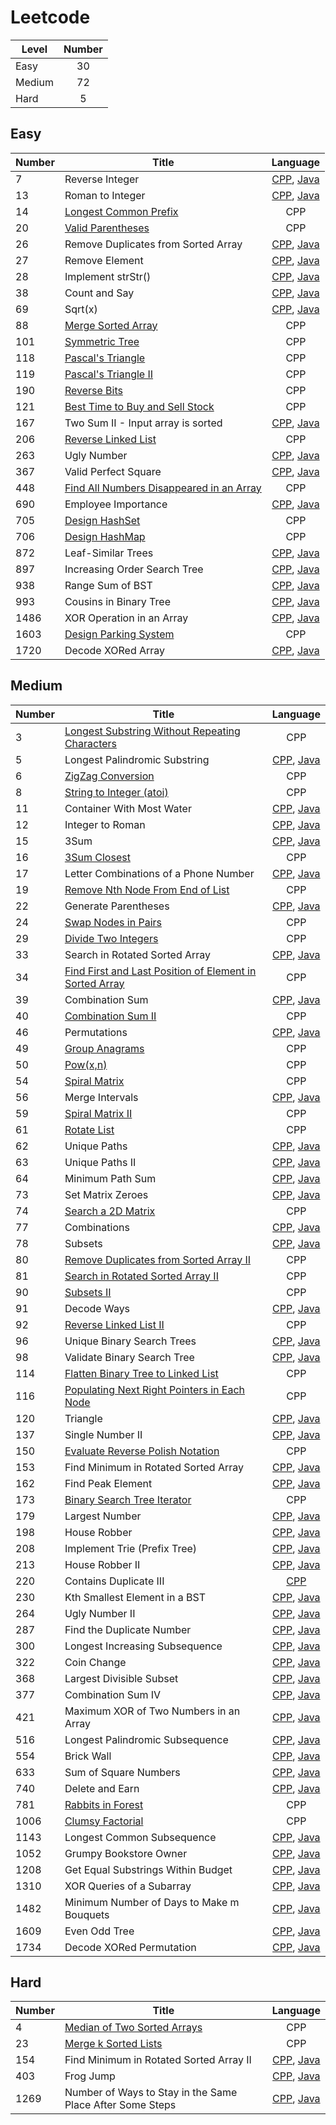 # Leetcode
| Level | Number |
|-------|:------:|
|Easy|30|
|Medium|72|
|Hard|5|


## Easy
| Number | Title | Language |
|--------------|------|:--------:|
|7|Reverse Integer|<a href = "CPP/easy/reverseInteger.cpp">CPP</a>, <a href = "Java/easy/reverseInteger.java">Java</a>|
|13|Roman to Integer|<a href = "CPP/easy/romanToInt.cpp">CPP</a>, <a href = "Java/easy/romanToInt.java">Java</a>|
|14|<a href = "CPP/easy/longestCommonPrefix.cpp">Longest Common Prefix</a>|CPP|
|20|<a href = "CPP/easy/validParentheses.cpp">Valid Parentheses</a>|CPP|
|26|Remove Duplicates from Sorted Array|<a href = "CPP/easy/removeDuplicate.cpp">CPP</a>, <a href = "Java/easy/removeDuplicate.java">Java</a>|
|27|Remove Element|<a href = "CPP/easy/removeElement.cpp">CPP</a>, <a href = "Java/easy/removeElement.java">Java</a>|
|28|Implement strStr()|<a href = "CPP/easy/strStr.cpp">CPP</a>, <a href = "Java/easy/strStr.java">Java</a>|
|38|Count and Say|<a href = "CPP/easy/countAndSay.cpp">CPP</a>, <a href = "Java/easy/CountSay.java">Java</a>|
|69|Sqrt(x)|<a href = "CPP/easy/sqrtX.cpp">CPP</a>, <a href = "Java/easy/sqrtX.java">Java</a>|
|88|<a href = "CPP/easy/mergeSortedArray.cpp">Merge Sorted Array</a>|CPP|
|101|<a href = "CPP/easy/symmetricTree.cpp">Symmetric Tree</a>|CPP|
|118|<a href = "CPP/easy/PascalTriangle.cpp">Pascal's Triangle</a>|CPP|
|119|<a href = "CPP/easy/PascalTriangleII.cpp">Pascal's Triangle II</a>|CPP|
|190|<a href = "CPP/easy/reverseBits.cpp">Reverse Bits</a>|CPP|
|121|<a href = "CPP/easy/bestTimeBuySell.cpp">Best Time to Buy and Sell Stock</a>|CPP|
|167|Two Sum II - Input array is sorted|<a href = "CPP/easy/twoSumII.cpp">CPP</a>, <a href = "Java/easy/twoSumII.java">Java</a>|
|206|<a href = "CPP/easy/ReverseLinkedList.cpp">Reverse Linked List</a>|CPP|
|263|Ugly Number|<a href = "CPP/easy/uglyNumber.cpp">CPP</a>, <a href = "Java/easy/uglyNumber.java">Java</a>|
|367|Valid Perfect Square|<a href = "CPP/easy/validPerfectSquare.cpp">CPP</a>, <a href = "Java/easy/validPerfectSquare.java">Java</a>|
|448|<a href = "CPP/easy/FindAllNumbersDisappearedinArray.cpp">Find All Numbers Disappeared in an Array</a>|CPP|
|690|Employee Importance|<a href = "CPP/easy/employeeImportance.cpp">CPP</a>, <a href = "Java/easy/employeeImportance.java">Java</a>|
|705|<a href = "CPP/easy/designHashSet.cpp">Design HashSet</a>|CPP|
|706|<a href = "CPP/easy/designHashMap.cpp">Design HashMap</a>|CPP|
|872|Leaf-Similar Trees|<a href = "CPP/easy/leafSimilarTrees.cpp">CPP</a>, <a href = "Java/easy/leafSimilarTrees.java">Java</a>|
|897|Increasing Order Search Tree|<a href = "CPP/easy/increasingOrderSearchTree.cpp">CPP</a>, <a href = "Java/easy/increasingOrderSearchTree.java">Java</a>|
|938|Range Sum of BST|<a href = "CPP/easy/rangeSumOfBST.cpp">CPP</a>, <a href = "Java/easy/rangeSumOfBST.java">Java</a>|
|993|Cousins in Binary Tree|<a href = "CPP/easy/cousinsInBT.cpp">CPP</a>, <a href = "Java/easy/cousinsInBT.java">Java</a>|
|1486|XOR Operation in an Array|<a href = "CPP/easy/XOROperationInArray.cpp">CPP</a>, <a href = "Java/easy/XOROperationInArray.java">Java</a>|
|1603|<a href = "CPP/easy/parkingSystem.cpp">Design Parking System</a>|CPP|
|1720|Decode XORed Array|<a href = "CPP/easy/decodeXORedArray.cpp">CPP</a>, <a href = "Java/easy/decodeXORedArray.java">Java</a>|


## Medium
| Number | Title | Language |
|--------------|------|:--------:|
|3|<a href = "CPP/medium/LongestSubstringWithoutRepeatingCharacters.cpp">Longest Substring Without Repeating Characters</a>|CPP|
|5|Longest Palindromic Substring|<a href = "CPP/medium/longestPalindromicSubstring.cpp">CPP</a>, <a href = "Java/medium/longestPalindromicSubstring.java">Java</a>|
|6|<a href = "CPP/medium/ZigZagConversion.cpp">ZigZag Conversion</a>|CPP|
|8|<a href = "CPP/medium/stringToInteger.cpp">String to Integer (atoi)</a>|CPP|
|11|Container With Most Water|<a href = "CPP/medium/containerWithMostWater.cpp">CPP</a>, <a href = "Java/medium/containerWithMostWater.java">Java</a>|
|12|Integer to Roman|<a href = "CPP/medium/intToRoman.cpp">CPP</a>, <a href = "Java/medium/intToRoman.java">Java</a>|
|15|3Sum|<a href = "CPP/medium/3Sum.cpp">CPP</a>, <a href = "Java/medium/3Sum.java">Java</a>|
|16|<a href = "CPP/medium/3SumClosest.cpp">3Sum Closest</a>|CPP|
|17|Letter Combinations of a Phone Number|<a href = "CPP/medium/letterCombination.cpp">CPP</a>, <a href = "Java/medium/letterCombination.java">Java</a>|
|19|<a href = "CPP/medium/RemoveNthNodeFromEndOfList.cpp">Remove Nth Node From End of List</a>|CPP|
|22|Generate Parentheses|<a href = "CPP/medium/generateParentheses.cpp">CPP</a>, <a href = "Java/medium/generateParentheses.java">Java</a>|
|24|<a href = "CPP/medium/swapNodesInPairs.cpp">Swap Nodes in Pairs</a>|CPP|
|29|<a href = "CPP/medium/divideTwoInt.cpp">Divide Two Integers</a>|CPP|
|33|Search in Rotated Sorted Array|<a href = "CPP/medium/searchRotatedSortedArray.cpp">CPP</a>, <a href = "Java/medium/searchRotatedSortedArray.java">Java</a>|
|34|<a href = "CPP/medium/firstLastPosition.cpp">Find First and Last Position of Element in Sorted Array</a>|CPP|
|39|Combination Sum|<a href = "CPP/medium/combinationSum.cpp">CPP</a>, <a href = "Java/medium/combinationSum.java">Java</a>|
|40|<a href = "CPP/medium/combinationSumII.cpp">Combination Sum II</a>|CPP|
|46|Permutations|<a href = "CPP/medium/permutations.cpp">CPP</a>, <a href = "Java/medium/permutations.java">Java</a>|
|49|<a href = "CPP/medium/GroupAnagrams.cpp">Group Anagrams</a>|CPP|
|50|<a href = "CPP/medium/Problem50_PowXN.cpp">Pow(x,n)</a>|CPP|
|54|<a href = "CPP/medium/spiralMatrix.cpp">Spiral Matrix</a>|CPP|
|56|Merge Intervals|<a href = "CPP/medium/mergeIntervals.cpp">CPP</a>, <a href = "Java/medium/mergeIntervals.java">Java</a>|
|59|<a href = "CPP/medium/spiralMatrixII.cpp">Spiral Matrix II</a>|CPP|
|61|<a href = "CPP/medium/rotateList.cpp">Rotate List</a>|CPP|
|62|Unique Paths|<a href = "CPP/medium/uniquePaths.cpp">CPP</a>, <a href = "Java/medium/uniquePaths.java">Java</a>|
|63|Unique Paths II|<a href = "CPP/medium/uniquePathsII.cpp">CPP</a>, <a href = "Java/medium/uniquePathsII.java">Java</a>|
|64|Minimum Path Sum|<a href = "CPP/medium/minimumPathSum.cpp">CPP</a>, <a href = "Java/medium/minimumPathSum.java">Java</a>|
|73|Set Matrix Zeroes|<a href = "CPP/medium/setMatrixZeros.cpp">CPP</a>, <a href = "Java/medium/setMatrixZeros.java">Java</a>|
|74|<a href = "CPP/medium/searchMatrix.cpp">Search a 2D Matrix</a>|CPP|
|77|Combinations|<a href = "CPP/medium/combinations.cpp">CPP</a>, <a href = "Java/medium/combinations.java">Java</a>|
|78|Subsets|<a href = "CPP/medium/subsets.cpp">CPP</a>, <a href = "Java/medium/subsets.java">Java</a>|
|80|<a href = "CPP/medium/removeDuplicateII.cpp">Remove Duplicates from Sorted Array II</a>|CPP|
|81|<a href = "CPP/medium/searchRotatedSortedArrayII.cpp">Search in Rotated Sorted Array II</a>|CPP|
|90|<a href = "CPP/medium/subsetsII.cpp">Subsets II</a>|CPP|
|91|Decode Ways|<a href = "CPP/medium/decodeWays.cpp">CPP</a>, <a href = "Java/medium/decodeWays.java">Java</a>|
|92|<a href = "CPP/medium/ReversedLinkedListII.cpp">Reverse Linked List II</a>|CPP|
|96|Unique Binary Search Trees|<a href = "CPP/medium/uniqueBST.cpp">CPP</a>, <a href = "Java/medium/uniqueBST.java">Java</a>|
|98|Validate Binary Search Tree|<a href = "CPP/medium/validatBST.cpp">CPP</a>, <a href = "Java/medium/validatBST.java">Java</a>|
|114|<a href = "CPP/medium/flattenBTtoLinkedList.cpp">Flatten Binary Tree to Linked List</a>|CPP|
|116|<a href = "CPP/medium/populatingNextRight.cpp">Populating Next Right Pointers in Each Node</a>|CPP|
|120|Triangle|<a href = "CPP/medium/triangle.cpp">CPP</a>, <a href = "Java/medium/triangle.java">Java</a>|
|137|Single Number II|<a href = "CPP/medium/singleNumberII.cpp">CPP</a>, <a href = "Java/medium/singleNumberII.java">Java</a>|
|150|<a href = "CPP/medium/evalRPN.cpp">Evaluate Reverse Polish Notation</a>|CPP|
|153|Find Minimum in Rotated Sorted Array|<a href = "CPP/medium/findMinInRotatedSortedAarry.cpp">CPP</a>, <a href = "Java/medium/findMinInRotatedSortedAarry.java">Java</a>|
|162|Find Peak Element|<a href = "CPP/medium/findPeakElement.cpp">CPP</a>, <a href = "Java/medium/findPeakElement.java">Java</a>|
|173|<a href = "CPP/medium/bstIterator.cpp">Binary Search Tree Iterator</a>|CPP|
|179|Largest Number|<a href = "CPP/medium/largestNumber.cpp">CPP</a>, <a href = "Java/medium/largestNumber.java">Java</a>|
|198|House Robber|<a href = "CPP/medium/houseRobber.cpp">CPP</a>, <a href = "Java/medium/houseRobber.java">Java</a>|
|208|Implement Trie (Prefix Tree)|<a href = "CPP/medium/trie.cpp">CPP</a>, <a href = "Java/medium/trie.java">Java</a>|
|213|House Robber II|<a href = "CPP/medium/houseRobberII.cpp">CPP</a>, <a href = "Java/medium/houseRobberII.java">Java</a>|
|220|Contains Duplicate III|<a href = "CPP/medium/containsDuplicateIII.cpp">CPP</a>|
|230|Kth Smallest Element in a BST|<a href = "CPP/medium/kthSamllestInBST.cpp">CPP</a>, <a href = "Java/medium/kthSamllestInBST.java">Java</a>|
|264|Ugly Number II|<a href = "CPP/medium/uglyNumberII.cpp">CPP</a>, <a href = "Java/medium/uglyNumberII.java">Java</a>|
|287|Find the Duplicate Number|<a href = "CPP/medium/findDuplicateNumber.cpp">CPP</a>, <a href = "Java/medium/findDuplicateNumber.java">Java</a>|
|300|Longest Increasing Subsequence|<a href = "CPP/medium/longestIncreasingSubsequence.cpp">CPP</a>, <a href = "Java/medium/longestIncreasingSubsequence.java">Java</a>|
|322|Coin Change|<a href = "CPP/medium/coinChange.cpp">CPP</a>, <a href = "Java/medium/coinChange.java">Java</a>|
|368|Largest Divisible Subset|<a href = "CPP/medium/largestDivisibleSubset.cpp">CPP</a>, <a href = "Java/medium/largestDivisibleSubset.java">Java</a>|
|377|Combination Sum IV|<a href = "CPP/medium/combinationSumIV.cpp">CPP</a>, <a href = "Java/medium/combinationSumIV.java">Java</a>|
|421|Maximum XOR of Two Numbers in an Array|<a href = "CPP/medium/maxXORInArray.cpp">CPP</a>, <a href = "Java/medium/maxXORInArray.java">Java</a>|
|516|Longest Palindromic Subsequence|<a href = "CPP/medium/longestPalindromicSubsquence.cpp">CPP</a>, <a href = "Java/medium/longestPalindromicSubsquence.java">Java</a>|
|554|Brick Wall|<a href = "CPP/medium/brickWall.cpp">CPP</a>, <a href = "Java/medium/brickWall.java">Java</a>|
|633|Sum of Square Numbers|<a href = "CPP/medium/sumOfSquareNumber.cpp">CPP</a>, <a href = "Java/medium/sumOfSquareNumber.java">Java</a>|
|740|Delete and Earn|<a href = "CPP/medium/deleteAndEarn.cpp">CPP</a>, <a href = "Java/medium/deleteAndEarn.java">Java</a>|
|781|<a href = "CPP/medium/rabbitsInForest.cpp">Rabbits in Forest</a>|CPP|
|1006|<a href = "CPP/medium/clumsyFactorial.cpp">Clumsy Factorial</a>|CPP|
|1143|Longest Common Subsequence|<a href = "CPP/medium/longestCommonSubsequence.cpp">CPP</a>, <a href = "Java/medium/longestCommonSubsequence.java">Java</a>|
|1052|Grumpy Bookstore Owner|<a href = "CPP/medium/grumpyBookstoreOwner.cpp">CPP</a>, <a href = "Java/medium/grumpyBookstoreOwner.java">Java</a>|
|1208|Get Equal Substrings Within Budget|<a href = "CPP/medium/getEqualSubstringsWithinBudget.cpp">CPP</a>, <a href = "Java/medium/getEqualSubstringsWithinBudget.java">Java</a>|
|1310|XOR Queries of a Subarray|<a href = "CPP/medium/xorQueries.cpp">CPP</a>, <a href = "Java/medium/xorQueries.java">Java</a>|
|1482|Minimum Number of Days to Make m Bouquets|<a href = "CPP/medium/minDaysMakeBouquets.cpp">CPP</a>, <a href = "Java/medium/minDaysMakeBouquets.java">Java</a>|
|1609|Even Odd Tree|<a href = "CPP/medium/evenOddTree.cpp">CPP</a>, <a href = "Java/medium/evenOddTree.java">Java</a>|
|1734|Decode XORed Permutation|<a href = "CPP/medium/decodeXORedPermutation.cpp">CPP</a>, <a href = "Java/medium/decodeXORedPermutation.java">Java</a>|


## Hard
| Number | Title | Language |
|--------------|------|:--------:|
|4|<a href = "CPP/hard/MedianOfTwoSortedArrays.cpp">Median of Two Sorted Arrays</a>|CPP|
|23|<a href = "CPP/hard/mergeSortedList.cpp">Merge k Sorted Lists</a>|CPP|
|154|Find Minimum in Rotated Sorted Array II|<a href = "CPP/hard/findMinInRotatedSortedAarryII.cpp">CPP</a>, <a href = "Java/hard/findMinInRotatedSortedAarryII.java">Java</a>|
|403|Frog Jump|<a href = "CPP/hard/frogJump.cpp">CPP</a>, <a href = "Java/hard/frogJump.java">Java</a>|
|1269|Number of Ways to Stay in the Same Place After Some Steps|<a href = "CPP/hard/wayToStay.cpp">CPP</a>, <a href = "Java/hard/wayToStay.java">Java</a>|
